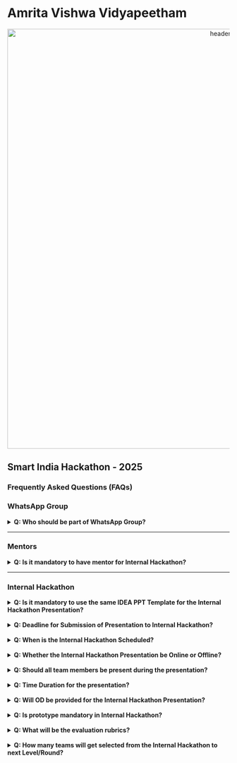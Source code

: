 # Amrita Vishwa Vidyapeetham

<p align="center">
    <img src="Assets/images/header.png" width=950 alt="header" />
</p>

## Smart India Hackathon - 2025

### Frequently Asked Questions (FAQs)

### WhatsApp Group

<details>
<summary><b>Q: Who should be part of WhatsApp Group?</b></summary>
<p>
<br/>
A: As the name suggested, <b>ONLY Team Leaders should be part of the WhatsApp Group</b>. It is the responsibility of the Team Leader to pass the communication with their Team Members/Team Mentors. 
</p>
</details>

---

### Mentors

<details>
<summary><b>Q: Is it mandatory to have mentor for Internal Hackathon?</b></summary>
<p>
<br/>
A: Teams can nominate up to <b>two mentors</b> — who can be <i>senior faculty or domain experts</i> — for guidance.  
<i>However, this is not mandatory, but recommended.</i>
</p>
</details>

---

### Internal Hackathon

<details>
<summary><b>Q: Is it mandatory to use the same IDEA PPT Template for the Internal Hackathon Presentation?</b></summary>
<p>
<br/>
A: Yes, teams should refer to the <a href="https://sih.gov.in/letters/SIH2025-IDEA-Presentation-Format.pptx">Presentation Template</a> as per SIH Site for Internal Hackathon Presentation.
</p>
</details>
<br/>
<details>
<summary><b>Q: Deadline for Submission of Presentation to Internal Hackathon?</b></summary>
<p>
<br/>
A: <del>12th Sept, 2025 7:00 PM</del>. Extended Deadline is <b>15th Sept, 7:00 PM</b>.  
Submission link will posted via <a href="https://chat.whatsapp.com/HGMElprUqBMFhD8UiUTxto">SIH Team Leaders WhatsApp Group</a>.
</p>
</details>
<br/>
<details>
<summary><b>Q: When is the Internal Hackathon Scheduled?</b></summary>
<p>
<br/>
A: Tentatively <b>22nd to 24th Sept, 2025</b>.  
Check our <a href="https://www.instagram.com/sih.amrita/p/DOwLShwgRA1/">Instagram</a>.
</p>
</details>
<br/>
<details>
<summary><b>Q: Whether the Internal Hackathon Presentation be Online or Offline?</b></summary>
<p>
<br/>
A: It will be an <b>offline (in-person)</b> presentation to the Jury Panel.  
All the Team Members should be available during the presentation.
</p>
</details>
<br/>
<details>
<summary><b>Q: Should all team members be present during the presentation?</b></summary>
<p>
A: Yes, all registered team members are expected to be present during the Internal Hackathon presentation.  
Active participation from the whole team will be considered positively by the Jury.  
However, the number of members actually presenting is up to the team to decide.
</p>
</details>
<br/>
<details>
<summary><b>Q: Time Duration for the presentation?</b></summary>
<p>
<br/>
A: 15 minutes will given for each team (including presentation and Q&A).
</p>
</details>
<br/>
<details>
<summary><b>Q: Will OD be provided for the Internal Hackathon Presentation?</b></summary>
<p>
<br/>
A: Yes, OD will be provided for the slot in which the Team is presenting.
</p>
</details>
<br/>
<details>
<summary><b>Q: Is prototype mandatory in Internal Hackathon?</b></summary>
<p>
<br/>
A: No, a fully developed prototype is <b>not mandatory</b> for the Internal Hackathon. However, teams can showcase <i>screenshots or simple clips (as GIFs)</i> within their presentation to effectively communicate their idea to the Jury Panel.
</p>
</details>
<br/>
<details>
<summary><b>Q: What will be the evaluation rubrics?</b></summary>
<p>
<br/>
A: TBD
</p>
</details>
<br/>
<details>
<summary><b>Q: How many teams will get selected from the Internal Hackathon to next Level/Round?</b></summary>
<p>
<br/>
A: <b>45 Top Teams + 05 Waitlisted Team</b> (50 Teams) will be nominated by the SPOC via the SIH Portal.
</p>
</details>





